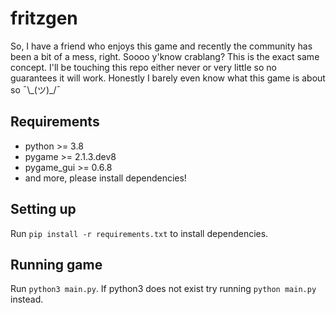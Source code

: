 # fritzgen
So, I have a friend who enjoys this game and recently the community has been a bit of a mess, right. Soooo y'know crablang? This is the exact same concept. I'll be touching this repo either never or very little so no guarantees it will work. Honestly I barely even know what this game is about so ¯\\\_\(ツ\)\_\/¯

## Requirements
- python >= 3.8
- pygame >= 2.1.3.dev8
- pygame_gui >= 0.6.8
- and more, please install dependencies!

## Setting up
Run `pip install -r requirements.txt` to install dependencies. 

## Running game
Run `python3 main.py`. If python3 does not exist try running `python main.py` instead.
